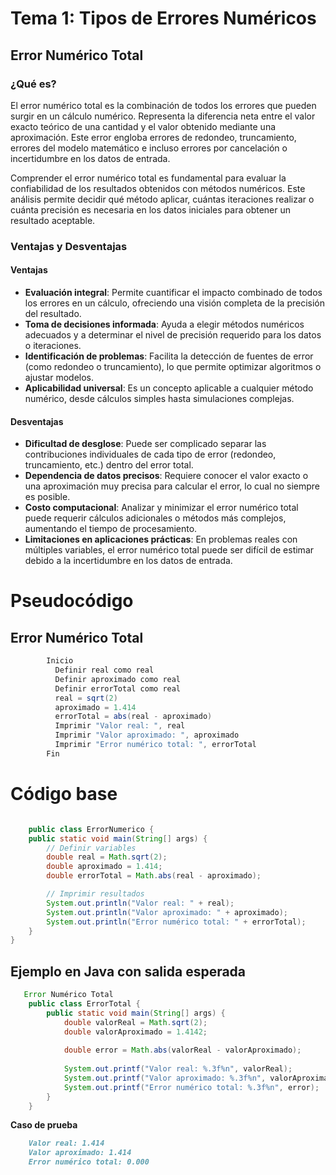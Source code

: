 # Tema 1: Tipos de Errores Numéricos
## Error Numérico Total

### ¿Qué es?

El error numérico total es la combinación de todos los errores que pueden surgir en un cálculo numérico. Representa la diferencia neta entre el valor exacto teórico de una cantidad y el valor obtenido mediante una aproximación. Este error engloba errores de redondeo, truncamiento, errores del modelo matemático e incluso errores por cancelación o incertidumbre en los datos de entrada.

Comprender el error numérico total es fundamental para evaluar la confiabilidad de los resultados obtenidos con métodos numéricos. Este análisis permite decidir qué método aplicar, cuántas iteraciones realizar o cuánta precisión es necesaria en los datos iniciales para obtener un resultado aceptable.

### Ventajas y Desventajas

#### Ventajas
- **Evaluación integral**: Permite cuantificar el impacto combinado de todos los errores en un cálculo, ofreciendo una visión completa de la precisión del resultado.
- **Toma de decisiones informada**: Ayuda a elegir métodos numéricos adecuados y a determinar el nivel de precisión requerido para los datos o iteraciones.
- **Identificación de problemas**: Facilita la detección de fuentes de error (como redondeo o truncamiento), lo que permite optimizar algoritmos o ajustar modelos.
- **Aplicabilidad universal**: Es un concepto aplicable a cualquier método numérico, desde cálculos simples hasta simulaciones complejas.

#### Desventajas
- **Dificultad de desglose**: Puede ser complicado separar las contribuciones individuales de cada tipo de error (redondeo, truncamiento, etc.) dentro del error total.
- **Dependencia de datos precisos**: Requiere conocer el valor exacto o una aproximación muy precisa para calcular el error, lo cual no siempre es posible.
- **Costo computacional**: Analizar y minimizar el error numérico total puede requerir cálculos adicionales o métodos más complejos, aumentando el tiempo de procesamiento.
- **Limitaciones en aplicaciones prácticas**: En problemas reales con múltiples variables, el error numérico total puede ser difícil de estimar debido a la incertidumbre en los datos de entrada.

# Pseudocódigo
## Error Numérico Total
```java
        Inicio
          Definir real como real
          Definir aproximado como real
          Definir errorTotal como real
          real = sqrt(2)
          aproximado = 1.414
          errorTotal = abs(real - aproximado)
          Imprimir "Valor real: ", real
          Imprimir "Valor aproximado: ", aproximado
          Imprimir "Error numérico total: ", errorTotal
        Fin
```
# Código base
```java

    public class ErrorNumerico {
    public static void main(String[] args) {
        // Definir variables
        double real = Math.sqrt(2);
        double aproximado = 1.414;
        double errorTotal = Math.abs(real - aproximado);

        // Imprimir resultados
        System.out.println("Valor real: " + real);
        System.out.println("Valor aproximado: " + aproximado);
        System.out.println("Error numérico total: " + errorTotal);
    }
}
```


## Ejemplo en Java con salida esperada
```java
   Error Numérico Total
    public class ErrorTotal {
        public static void main(String[] args) {
            double valorReal = Math.sqrt(2);
            double valorAproximado = 1.4142;
    
            double error = Math.abs(valorReal - valorAproximado);
    
            System.out.printf("Valor real: %.3f%n", valorReal);
            System.out.printf("Valor aproximado: %.3f%n", valorAproximado);
            System.out.printf("Error numérico total: %.3f%n", error);
        }
    }

```
**Caso de prueba**
```markdown
    Valor real: 1.414  
    Valor aproximado: 1.414  
    Error numérico total: 0.000  
```
